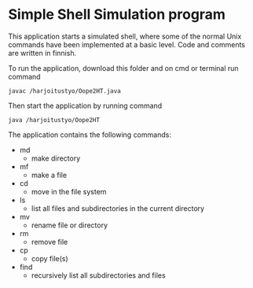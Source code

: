# Simple Shell Simulation program

This application starts a simulated shell, where some of the normal Unix commands have been implemented at a basic level. Code and comments are written in finnish.

To run the application, download this folder and on cmd or terminal run command

` javac /harjoitustyo/Oope2HT.java `

Then start the application by running command

` java /harjoitustyo/Oope2HT `

The application contains the following commands:

- md
  - make directory
- mf
  - make a file
- cd
  - move in the file system
- ls
  - list all files and subdirectories in the current directory
- mv
  - rename file or directory
- rm
  - remove file
- cp
  - copy file(s)
- find
  - recursively list all subdirectories and files